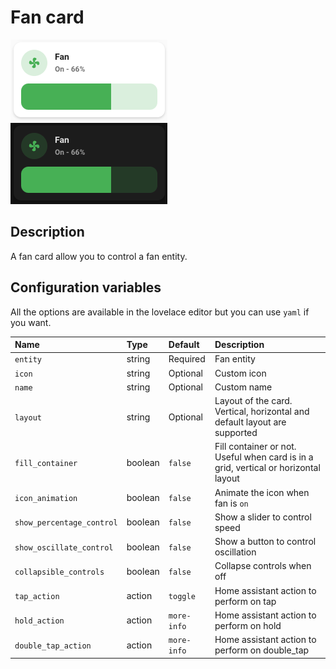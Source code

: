 # Fan card

![Fan light](../images/fan-light.png)
![Fan dark](../images/fan-dark.png)

## Description

A fan card allow you to control a fan entity.

## Configuration variables

All the options are available in the lovelace editor but you can use `yaml` if you want.

| Name                      | Type    | Default     | Description                                                                         |
| :------------------------ | :------ | :---------- | :---------------------------------------------------------------------------------- |
| `entity`                  | string  | Required    | Fan entity                                                                          |
| `icon`                    | string  | Optional    | Custom icon                                                                         |
| `name`                    | string  | Optional    | Custom name                                                                         |
| `layout`                  | string  | Optional    | Layout of the card. Vertical, horizontal and default layout are supported           |
| `fill_container`          | boolean | `false`     | Fill container or not. Useful when card is in a grid, vertical or horizontal layout |
| `icon_animation`          | boolean | `false`     | Animate the icon when fan is `on`                                                   |
| `show_percentage_control` | boolean | `false`     | Show a slider to control speed                                                      |
| `show_oscillate_control`  | boolean | `false`     | Show a button to control oscillation                                                |
| `collapsible_controls`    | boolean | `false`     | Collapse controls when off                                                          |
| `tap_action`              | action  | `toggle`    | Home assistant action to perform on tap                                             |
| `hold_action`             | action  | `more-info` | Home assistant action to perform on hold                                            |
| `double_tap_action`       | action  | `more-info` | Home assistant action to perform on double_tap                                      |
